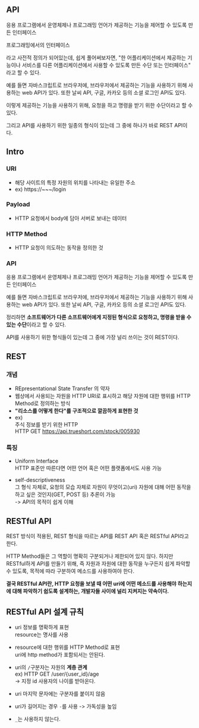 ## API

응용 프로그램에서 운영체제나 프로그래밍 언어가 제공하는 기능을 제어할 수 있도록 만든 인터페이스

프로그래밍에서의 인터페이스

라고 사전적 정의가 되어있는데, 쉽게 풀어써보자면, "한 어플리케이션에서 제공하는 기능이나 서비스를 다른 어플리케이션에서 사용할 수 있도록 만든 수단 또는 인터페이스" 라고 할 수 있다.

예를 들면 자바스크립트로 브라우저에, 브라우저에서 제공하는 기능을 사용하기 위해 사용하는 web API가 있다. 또한 날씨 API, 구글, 카카오 등의 소셜 로그인 API도 있다.

이렇게 제공하는 기능을 사용하기 위해, 요청을 하고 명령을 받기 위한 수단이라고 할 수 있다.

그리고 API를 사용하기 위한 일종의 형식이 있는데 그 중에 하나가 바로 REST API이다.

## Intro

### URI

- 해당 사이트의 특정 자원의 위치를 나타내는 유일한 주소
- ex) https://~~~/login

### Payload

- HTTP 요청에서 body에 담아 서버로 보내는 데이터

### HTTP Method

- HTTP 요청이 의도하는 동작을 정의한 것

### API

응용 프로그램에서 운영체제나 프로그래밍 언어가 제공하는 기능을 제어할 수 있도록 만든 인터페이스

예를 들면 자바스크립트로 브라우저에, 브라우저에서 제공하는 기능을 사용하기 위해 사용하는 web API가 있다. 또한 날씨 API, 구글, 카카오 등의 소셜 로그인 API도 있다.

정리하면 **소프트웨어가 다른 소프트웨어에게 지정된 형식으로 요청하고, 명령을 받을 수 있는 수단**이라고 할 수 있다.

API를 사용하기 위한 형식들이 있는데 그 중에 가장 널리 쓰이는 것이 REST이다.

## REST

### 개념

- REpresentational State Transfer 의 약자
- 웹상에서 사용되는 자원을 HTTP URI로 표시하고 해당 자원에 대한 행위를 HTTP Method로 정의하는 방식
- **"리소스를 어떻게 한다"를 구조적으로 깔끔하게 표현한 것**
- ex)  
  주식 정보를 받기 위한 HTTP  
  HTTP GET https://api.trueshort.com/stock/005930

### 특징

- Uniform Interface  
  HTTP 표준만 따른다면 어떤 언어 혹은 어떤 플랫폼에서도 사용 가능

- self-descriptiveness  
  그 형식 자체로, 요청의 모습 자체로 자원이 무엇이고(uri) 자원에 대해 어떤 동작을 하고 싶은 것인지(GET, POST 등) 추론이 가능  
  -> API의 목적이 쉽게 이해

## RESTful API

REST 방식이 적용된, REST 형식을 따르는 API를 REST API 혹은 RESTful API라고 한다.

HTTP Method들은 그 역할이 명확히 구분되거나 제한되어 있지 않다. 하지만 RESTful하게 API를 만들기 위해, 즉 자원과 자원에 대한 동작을 누구든지 쉽게 파악할 수 있도록, 목적에 따라 구분하여 메소드를 사용하여야 한다.

**결국 RESTful API란, HTTP 요청을 보낼 때 어떤 uri에 어떤 메소드를 사용해야 하는지에 대해 파악하기 쉽도록 설계하는, 개발자들 사이에 널리 지켜지는 약속이다.**

## RESTful API 설계 규칙

- uri 정보를 명확하게 표현  
  resource는 명사를 사용

- resource에 대한 행위를 HTTP Method로 표현  
  uri에 http method가 포함되서는 안된다.

- uri의 `/`구분자는 자원의 **계층 관계**  
  ex) HTTP GET /user/{user_id}/age  
  -> 지정 id 사용자의 나이를 받아온다.

- uri 마지막 문자에는 구분자를 붙이지 않음

- uri가 길어지는 경우 `-`를 사용 -> 가독성을 높임

- `_`는 사용하지 않는다.
